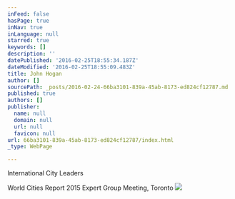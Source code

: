```yaml
---
inFeed: false
hasPage: true
inNav: true
inLanguage: null
starred: true
keywords: []
description: ''
datePublished: '2016-02-25T18:55:34.187Z'
dateModified: '2016-02-25T18:55:09.483Z'
title: John Hogan
author: []
sourcePath: _posts/2016-02-24-66ba3101-839a-45ab-8173-ed824cf12787.md
published: true
authors: []
publisher:
  name: null
  domain: null
  url: null
  favicon: null
url: 66ba3101-839a-45ab-8173-ed824cf12787/index.html
_type: WebPage

---
```

International City Leaders

World Cities Report 2015 Expert Group Meeting, Toronto
![](https://the-grid-user-content.s3-us-west-2.amazonaws.com/452cb05d-7a18-4e69-a1eb-ebc57177b982.JPG)